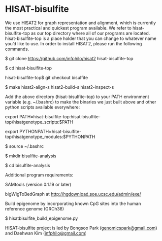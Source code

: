 # HISAT-bisulfite

We use HISAT2 for graph representation and alignment, which is currently the most practical and quickest program available. We refer to hisat-bisulfite-top as our top directory where all of our programs are located. hisat-bisulfite-top is a place holder that you can change to whatever name you’d like to use.
In order to install HISAT2, please run the following commands.

$ git clone https://github.com/infphilo/hisat2 hisat-bisulfite-top

$ cd hisat-bisulfite-top

hisat-bisulfite-top$ git checkout bisulfite

$ make hisat2-align-s hisat2-build-s hisat2-inspect-s

Add the above directory (hisat-bisulfite-top) to your PATH environment variable (e.g. ~/.bashrc) to make the binaries we just built above and other python scripts available everywhere:

export PATH=hisat-bisulfite-top:hisat-bisulfite-top/hisatgenotype_scripts:$PATH

export PYTHONPATH=hisat-bisulfite-top/hisatgenotype_modules:$PYTHONPATH

$ source ~/.bashrc

$ mkdir bisulfite-analysis

$ cd bisulfite-analysis

Additional program requirements:
 
 SAMtools (version 0.1.19 or later)
 
 bigWigToBedGraph at http://hgdownload.soe.ucsc.edu/admin/exe/

Build epigenome by incorporating known CpG sites into the human reference genome (GRCh38)

$ hisatbisulfite_build_epigenome.py


HISAT-bisulfite project is led by Bongsoo Park (genomicspark@gmail.com) and Daehwan Kim (infphilo@gmail.com)

